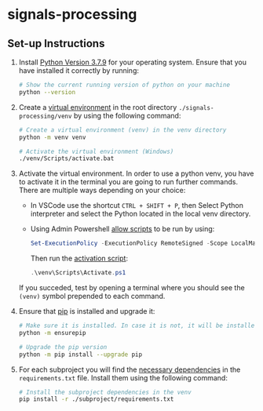 # signals-processing

## Set-up Instructions

1. Install [Python Version 3.7.9](https://www.python.org/downloads/release/python-379/)
for your operating system. Ensure that you have installed it correctly by running:

    ```bash
    # Show the current running version of python on your machine
    python --version
    ```

2. Create a [virtual environment](https://docs.python.org/3/library/venv.html)
in the root directory ``./signals-processing/venv`` by using the following
command:

    ```bash
    # Create a virtual environment (venv) in the venv directory
    python -m venv venv

    # Activate the virtual environment (Windows)
    ./venv/Scripts/activate.bat
    ```

1. Activate the virtual environment. In order to use a python venv, you have to
activate it in the terminal you are going to run further commands. There are multiple
ways depending on your choice:

    - In VSCode use the shortcut ``CTRL + SHIFT + P``, then Select Python interpreter
   and select the Python located in the local venv directory.
    - Using Admin Powershell [allow scripts](https://docs.microsoft.com/en-us/powershell/module/microsoft.powershell.core/about/about_execution_policies?view=powershell-7.2) to be run by using:

       ```Powershell
       Set-ExecutionPolicy -ExecutionPolicy RemoteSigned -Scope LocalMachine
       ```

       Then run the [activation script](https://docs.python.org/3/library/venv.html):

       ```Powershell
       .\venv\Scripts\Activate.ps1
       ```

    If you succeded, test by opening a terminal where you should see the ``(venv)``
symbol prepended to each command.

1. Ensure that [pip](https://pypi.org/project/pip/) is installed and upgrade it:

    ```bash
    # Make sure it is installed. In case it is not, it will be installed.
    python -m ensurepip

    # Upgrade the pip version
    python -m pip install --upgrade pip
    ```

2. For each subproject you will find the [necessary dependencies](https://pip.pypa.io/en/stable/user_guide/) in the ``requirements.txt`` file. Install them using the following command:

    ```bash
    # Install the subproject dependencies in the venv
    pip install -r ./subproject/requirements.txt
    ```